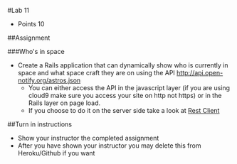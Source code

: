 #Lab 11
* Points 10

##Assignment

###Who's in space

* Create a Rails application that can dynamically show who is currently in space
and what space craft they are on using the API http://api.open-notify.org/astros.json
  * You can either access the API in the javascript layer (if you are using 
  cloud9 make sure you access your site on http not https) or in the Rails layer 
  on page load.
  * If you choose to do it on the server side take a look at [Rest Client](https://github.com/rest-client/rest-client)


##Turn in instructions
* Show your instructor the completed assignment
* After you have shown your instructor you may delete this from Heroku/Github if you want
